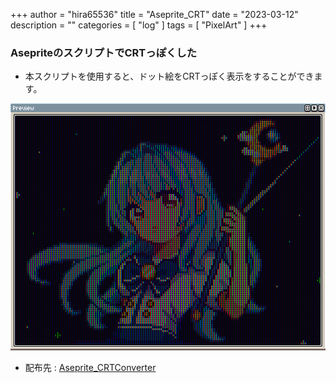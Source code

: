 +++
author = "hira65536"
title = "Aseprite_CRT"
date = "2023-03-12"
description = ""
categories = [
    "log"
]
tags = [
    "PixelArt"
]
+++

### AsepriteのスクリプトでCRTっぽくした
 - 本スクリプトを使用すると、ドット絵をCRTっぽく表示をすることができます。

![CRTスクリプト適応後](image_crt.png)

 - 配布先 : [Aseprite_CRTConverter](https://github.com/Hira-65536/Aseprite_CRTConverter)
